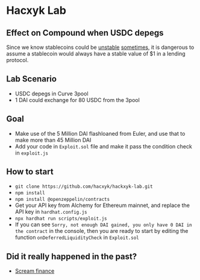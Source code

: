 # Hacxyk Lab 
## Effect on Compound when USDC depegs

Since we know stablecoins could be [unstable](https://rekt.news/luna-rekt/) [sometimes](https://rekt.news/venus-blizz-rekt/), it is dangerous to assume a stablecoin would always have a stable value of $1 in a lending protocol. 

## Lab Scenario

- USDC depegs in Curve 3pool
- 1 DAI could exchange for 80 USDC from the 3pool

## Goal

- Make use of the 5 Million DAI flashloaned from Euler, and use that to make more than 45 Million DAI
- Add your code in `Exploit.sol` file and make it pass the condition check in `exploit.js`

## How to start

- `git clone https://github.com/hacxyk/hackxyk-lab.git`
- `npm install`
- `npm install @openzeppelin/contracts`
- Get your API key from Alchemy for Ethereum mainnet, and replace the API key in `hardhat.config.js`
- `npx hardhat run scripts/exploit.js`
- If you can see `Sorry, not enough DAI gained, you only have 0 DAI in the contract` in the console, then you are ready to start by editing the function `onDeferredLiquidityCheck` in `Exploit.sol`

## Did it really happened in the past?
- [Scream finance](https://twitter.com/ftm_ecologist/status/1526081055391817729)
